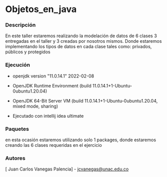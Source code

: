 # Objetos_en_java
 
### Descripción 
 
En este taller estaremos realizando la modelación de datos de 6 clases 3 entregadas en el taller y 3 creadas por nosotros mismos. Donde estaremos implementando los tipos de datos en cada clase tales como: privados, públicos y protegidos

### Ejecución 

- openjdk version "11.0.14.1" 2022-02-08
- OpenJDK Runtime Environment (build 11.0.14.1+1-Ubuntu-0ubuntu1.20.04)
- OpenJDK 64-Bit Server VM (build 11.0.14.1+1-Ubuntu-0ubuntu1.20.04, mixed mode, sharing)

- Ejecutado con intellij idea ultimate

### Paquetes 

en esta ocasión estaremos utilizando solo 1 packages,  donde estaremos creando las 6 clases requeridas en el ejercicio 

### Autores
[ Juan Carlos Vanegas Palencia] - jcvanegas@unac.edu.co
